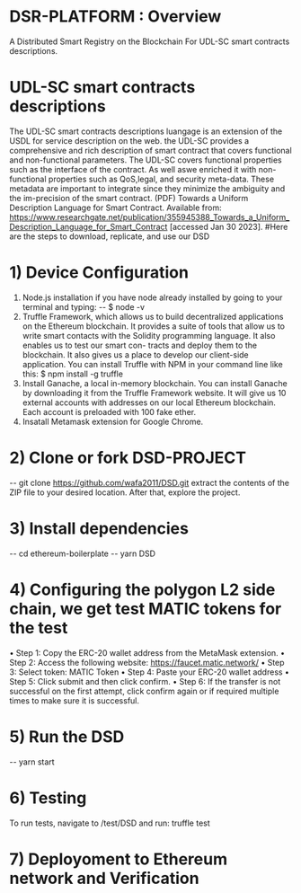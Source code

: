 # DSR-PLATFORM : Overview
A Distributed Smart Registry on the Blockchain For UDL-SC smart contracts descriptions. 
# UDL-SC smart contracts descriptions
 The UDL-SC smart contracts descriptions luangage is an extension of the USDL for service description on the web. the UDL-SC provides a comprehensive and rich description of smart contract that covers functional and non-functional parameters. The UDL-SC covers functional properties such as the interface of the contract. As well aswe enriched it with non-functional properties such as QoS,legal, and security meta-data. These metadata are important to integrate since they minimize the ambiguity and the im-precision of the smart contract.
(PDF) Towards a Uniform Description Language for Smart Contract. Available from: https://www.researchgate.net/publication/355945388_Towards_a_Uniform_Description_Language_for_Smart_Contract [accessed Jan 30 2023].
#Here are the steps to download, replicate, and use our DSD
# 1) Device Configuration 
1.  Node.js installation  if you have node already installed by going to your terminal and typing:
--  $ node -v
2. Truffle Framework,
which allows us to build decentralized applications on the Ethereum blockchain.
It provides a suite of tools that allow us to write smart contacts with the
Solidity programming language. It also enables us to test our smart con-
tracts and deploy them to the blockchain. It also gives us a place to
develop our client-side application.
You can install Truffle with NPM in your command line like this:
$ npm install -g truffle
3. Install  Ganache, a local in-memory blockchain.
You can install Ganache by downloading it from the Truffle Framework
website. It will give us 10 external accounts with addresses on our local
Ethereum blockchain. Each account is preloaded with 100 fake ether.
4. Insatall Metamask extension for Google Chrome. 

# 2) Clone or fork DSD-PROJECT
 --   git clone https://github.com/wafa2011/DSD.git
extract the contents of the ZIP file to your desired location. After that, explore the project.
# 3) Install dependencies
-- cd ethereum-boilerplate
-- yarn DSD
# 4) Configuring the  polygon L2 side chain, we get test MATIC tokens for the test
• Step 1: Copy the ERC-20 wallet address from the MetaMask extension.
• Step 2: Access the following website: https://faucet.matic.network/
• Step 3: Select token: MATIC Token
• Step 4: Paste your ERC-20 wallet address
• Step 5: Click submit and then click confirm.
• Step 6: If the transfer is not successful on the first attempt, click confirm
again or if required multiple times to make sure it is successful.
# 5) Run the DSD 
-- yarn start
# 6) Testing
To run tests, navigate to /test/DSD and run: truffle test
# 7) Deployoment to Ethereum network and Verification

